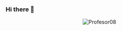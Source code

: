 ### Hi there 👋

<p align="center">
    <img src="https://github-readme-stats.vercel.app/api?username=Profesor08&show_icons=true" alt="Profesor08" />
</p>

<!--
**Profesor08/profesor08** is a ✨ _special_ ✨ repository because its `README.md` (this file) appears on your GitHub profile.

Here are some ideas to get you started:

- 🔭 I’m currently working on ...
- 🌱 I’m currently learning ...
- 👯 I’m looking to collaborate on ...
- 🤔 I’m looking for help with ...
- 💬 Ask me about ...
- 📫 How to reach me: ...
- 😄 Pronouns: ...
- ⚡ Fun fact: ...
-->
